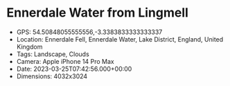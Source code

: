 # Ennerdale Water from Lingmell

- GPS: 54.50848055555556,-3.3383833333333337
- Location: Ennerdale Fell, Ennerdale Water, Lake District, England, United Kingdom
- Tags: Landscape, Clouds
- Camera: Apple iPhone 14 Pro Max
- Date: 2023-03-25T07:42:56.000+00:00
- Dimensions: 4032x3024
